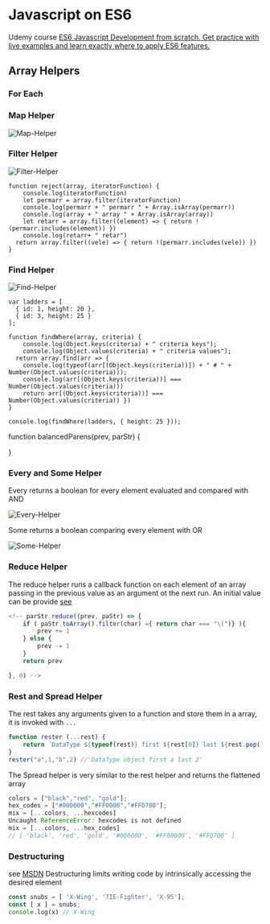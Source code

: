 # Javascript on ES6
Udemy course [ES6 Javascript Development from scratch. Get practice with live examples and learn exactly where to apply ES6 features.](https://www.udemy.com/course/javascript-es6-tutorial)
## Array Helpers

### For Each

### Map Helper
![Map-Helper](https://media.404founders.com/Map-Helper.png)
### Filter Helper
![Filter-Helper](https://media.404founders.com/Filter-Helper.png)
```
function reject(array, iteratorFunction) {
    console.log(iteratorFunction)
    let permarr = array.filter(iteratorFunction)
    console.log(permarr + " permarr " + Array.isArray(permarr))
    console.log(array + " array " + Array.isArray(array))
    let retarr = array.filter((element) => { return !(permarr.includes(element)) })
    console.log(retarr+ " retar")
  return array.filter((vele) => { return !(permarr.includes(vele)) })
}
```

### Find Helper
![Find-Helper](https://media.404founders.com/Find-Helper.png)
```
var ladders = [
  { id: 1, height: 20 },
  { id: 3, height: 25 }
];

function findWhere(array, criteria) {
    console.log(Object.keys(criteria) + " criteria keys");
    console.log(Object.values(criteria) + " criteria values");
  return array.find(arr => { 
    console.log(typeof(arr[(Object.keys(criteria))]) + " # " + Number(Object.values(criteria)));
    console.log(arr[(Object.keys(criteria))] === Number(Object.values(criteria)))
    return arr[(Object.keys(criteria))] === Number(Object.values(criteria)) })
}

console.log(findWhere(ladders, { height: 25 })); 
```

function balancedParens(prev, parStr) {


}


### Every and Some Helper
Every returns a boolean for every element evaluated and compared with AND  

![Every-Helper](https://media.404founders.com/Every-Helper.png "Every Helper")  

Some returns a boolean comparing every element with OR  

![Some-Helper](https://media.404founders.com/Some-Helper.png "Some Helper")  


### Reduce Helper
The reduce helper runs a callback function on each element of an array passing in the previous value as an argument ot the next run. An initial value can be provide [see](https://developer.mozilla.org/en-US/docs/Web/JavaScript/Reference/Global_Objects/Array/reduce)
```js
<!-- parStr.reduce((prev, paStr) => {
    if ( paStr.toArray().filter(char) ={ return char === "\(")} ){
        prev += 1
    } else {
        prev -= 1
    }
    return prev

}, 0) -->
```
### Rest and Spread Helper
The rest takes any arguments given to a function and store them in a array, it is invoked with `...`
```js
function rester (...rest) {
    return `DataType ${typeof(rest)} first ${rest[0]} last ${rest.pop()}`
}
rester("a",1,"b",2) //'DataType object first a last 2'
```
The Spread helper is very similar to the rest helper and returns the flattened array
```js
colors = ["black","red", "gold"];
hex_codes = ["#000000","#FF0000","#FFD700"];
mix = [...colors, ...hexcodes]
Uncaught ReferenceError: hexcodes is not defined
mix = [...colors, ...hex_codes]
// [ 'black', 'red', 'gold', '#000000', '#FF00000', '#FFD700' ]
```

### Destructuring
see [MSDN](https://developer.mozilla.org/en-US/docs/Web/JavaScript/Reference/Operators/Destructuring_assignment) Destructuring limits writing code by intrinsically accessing the desired element
```js
const snubs = [ 'X-Wing', 'TIE-Fighter', 'X-95'];
const [ x ] = snubs;
console.log(x) // X-Wing
```

